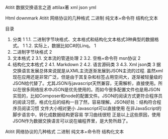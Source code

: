 Atitit 数据交换语言之道 attilax著 xml json yml

Html downmark
Atitit 网络协议的几种格式 二进制 纯文本+命令符  结构化文本

目录
1. 分类	1
1.1. 二进制字节块格式、文本格式和结构化文本格式3种典型的数据格式。	1
1.2. 实际上，数据比如C#的Linq。	1
2. 二进制字节块格式	2
3. 文本格式	2
3.1. 文本流的管道处理	2
3.2. 空格+命令符 msn协议	2
4. 结构化文本格式	2
4.1. Markdown	2
4.2. 语言源码类	3
4.3. Xml json类	3
据交换语言发展总体来说就是从XML主流逐渐发展到JSON主流的过程. 虽然xml现在应用还是非常广泛，但是由于其复杂和标签占用空间大，逐渐被轻量级的JSON给代替了。尤其JSON与javascript天然兼容，无需解析，直接使用。所以在很多网络技术中JSON是优先使用的。而如今很多配置文件也是用JSON实现的，比如Composer和node的配置文件。JSON的阅读方式更符合程序员的阅读习惯，格式化后的结构一目了然，容易理解。JSON好处：结构符合程序员阅读习惯
文件大小相对更小
Javascript可以直接使用
在非JavaScript的脚步语言中，转化成数据结构更容易
学习曲线很短
正是以上这些原因，使用JSON作为数据交换语言可以说在编程界里，是大势所趋了。

Atitit 网络协议的几种格式 二进制 纯文本+命令符  结构化文本

